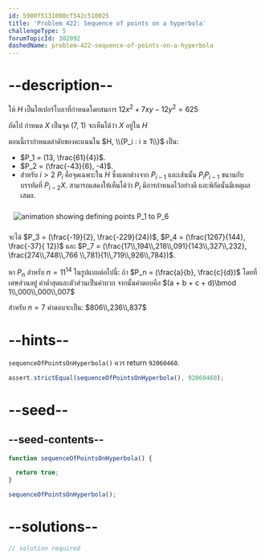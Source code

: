 ```yaml
---
id: 5900f5131000cf542c510025
title: 'Problem 422: Sequence of points on a hyperbola'
challengeType: 5
forumTopicId: 302092
dashedName: problem-422-sequence-of-points-on-a-hyperbola
---
```


# --description--

ให้ $H$ เป็นไฮเปอร์โบลาที่กำหนดโดยสมการ $12x^2 + 7xy - 12y^2 = 625$

ถัดไป กำหนด $X$ เป็นจุด (7, 1) จะเห็นได้ว่า $X$ อยู่ใน $H$

ตอนนี้เรากำหนดลำดับของคะแนนใน $H, \\{P_i : i ≥ 1\\}$ เป็น:

- $P_1 = (13, \frac{61}{4})$.
- $P_2 = (\frac{-43}{6}, -4)$.
- สำหรับ $i > 2$ $P_i$ คือจุดเฉพาะใน $H$ ซึ่งแตกต่างจาก $P_{i - 1}$ และเส้นนั้น $P_iP_{i - 1}$ ขนานกับบรรทัดที่ $P_{i - 2}X$. สามารถแสดงให้เห็นได้ว่า $P_i$ มีการกำหนดไว้อย่างดี และพิกัดนั้นมีเหตุผลเสมอ.

<img class="img-responsive center-block" alt="animation showing defining points P_1 to P_6" src="https://cdn.freecodecamp.org/curriculum/project-euler/sequence-of-points-on-a-hyperbola.gif" style="background-color: white; padding: 10px;">

จะได้ $P_3 = (\frac{-19}{2}, \frac{-229}{24})$, $P_4 = (\frac{1267}{144}, \frac{-37}{ 12})$ และ $P_7 = (\frac{17\\,194\\,218\\,091}{143\\,327\\,232}, \frac{274\\,748\\,766 \\,781}{1\\,719\\,926\\,784})$.

หา $P_n$ สำหรับ $n = {11}^{14}$ ในรูปแบบต่อไปนี้: ถ้า $P_n = (\frac{a}{b}, \frac{c}{d})$ โดยที่เศษส่วนอยู่ ค่าต่ำสุดและตัวส่วนเป็นค่าบวก จากนั้นคำตอบคือ $(a + b + c + d)\bmod 1\\,000\\,000\\,007$

สำหรับ $n = 7$ คำตอบจะเป็น: $806\\,236\\,837$

# --hints--

`sequenceOfPointsOnHyperbola()` ควร return `92060460`.

```js
assert.strictEqual(sequenceOfPointsOnHyperbola(), 92060460);
```

# --seed--

## --seed-contents--

```js
function sequenceOfPointsOnHyperbola() {

  return true;
}

sequenceOfPointsOnHyperbola();
```

# --solutions--

```js
// solution required
```
